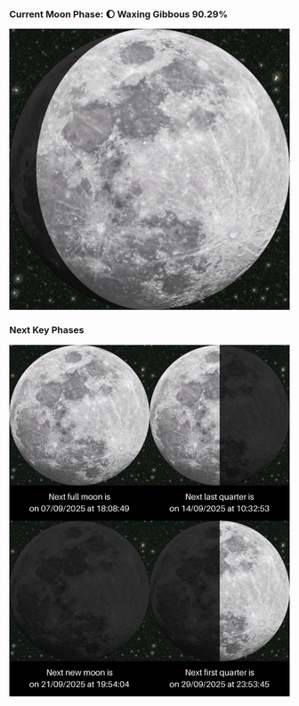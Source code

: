 ### Current Moon Phase: 🌔 Waxing Gibbous 90.29%
![Moon Phase](moonphase.png)
### Next Key Phases
![Gallery](gallery.png)